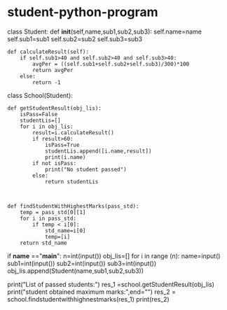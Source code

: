 # student-python-program

class Student:
    def __init__(self,name,sub1,sub2,sub3):
        self.name=name
        self.sub1=sub1
        self.sub2=sub2
        self.sub3=sub3
        
    def calculateResult(self):
        if self.sub1>40 and self.sub2>40 and self.sub3>40:
            avgPer = ((self.sub1+self.sub2+self.sub3)/300)*100
            return avgPer
        else:
            return -1
            
        
        
class School(Student):
    
    def getStudentResult(obj_lis):
        isPass=False
        studentLis=[]
        for i in obj_lis:
            result=i.calculateResult()
            if result>60:
                isPass=True
                studentLis.append([i.name,result])
                print(i.name)
            if not isPass:
                print("No student passed")
            else:
                return studentLis
                
        
        
    def findStudentWithHighestMarks(pass_std):
        temp = pass_std[0][1]
        for i in pass_std:
            if temp < i[0]:
                std_name=i[0]
                temp=[i]
        return std_name
        
    
    
    
    
if __name__ =="__main__":
    n=int(input())
    obj_lis=[]
    for i in range (n):
        name=input()
        sub1=int(input())
        sub2=int(input())
        sub3=int(input())
        obj_lis.append(Student(name,sub1,sub2,sub3))
        
print("List of passed students:")
res_1 =school.getStudentResult(obj_lis)
print("student obtained maximum marks:",end="")
res_2 = school.findstudentwithhighnestmarks(res_1)
print(res_2)
